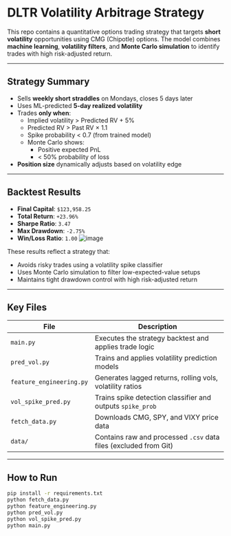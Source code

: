#  DLTR Volatility Arbitrage Strategy

This repo contains a quantitative options trading strategy that targets **short volatility** opportunities using CMG (Chipotle) options. The model combines **machine learning**, **volatility filters**, and **Monte Carlo simulation** to identify trades with high risk-adjusted return.

---

##  Strategy Summary

- Sells **weekly short straddles** on Mondays, closes 5 days later
- Uses ML-predicted **5-day realized volatility**
- Trades **only when**:
  - Implied volatility > Predicted RV + 5%
  - Predicted RV > Past RV × 1.1
  - Spike probability < 0.7 (from trained model)
  - Monte Carlo shows:
    - Positive expected PnL
    - < 50% probability of loss
- **Position size** dynamically adjusts based on volatility edge

---

##  Backtest Results 

- **Final Capital**: `$123,958.25`
- **Total Return**: `+23.96%`
- **Sharpe Ratio**: `3.47`
- **Max Drawdown**: `-2.75%`
- **Win/Loss Ratio**: `1.00`
  ![image](https://github.com/user-attachments/assets/e99dd1e3-0ea4-4ab6-adcb-a715bff4789e)



These results reflect a strategy that:
- Avoids risky trades using a volatility spike classifier
- Uses Monte Carlo simulation to filter low-expected-value setups
- Maintains tight drawdown control with high risk-adjusted return

---

##  Key Files

| File | Description |
|------|-------------|
| `main.py` | Executes the strategy backtest and applies trade logic |
| `pred_vol.py` | Trains and applies volatility prediction models |
| `feature_engineering.py` | Generates lagged returns, rolling vols, volatility ratios |
| `vol_spike_pred.py` | Trains spike detection classifier and outputs `spike_prob` |
| `fetch_data.py` | Downloads CMG, SPY, and VIXY price data |
| `data/` | Contains raw and processed `.csv` data files (excluded from Git) |

---

##  How to Run

```bash
pip install -r requirements.txt
python fetch_data.py
python feature_engineering.py
python pred_vol.py
python vol_spike_pred.py
python main.py
